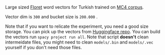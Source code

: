Large sized [Floret](https://github.com/explosion/floret) word vectors for Turkish trained on [MC4 corpus](https://arxiv.org/abs/1910.10683).

Vector dim is `300` and bucket size is `200.000` .

Note that if you want to relicate the experiment, you need a good size storage. You can pick up the vectors from [Huggingface repo](https://huggingface.co/turkish-nlp-suite/tr_vectors_web_lg).
You can build the vectors run `spacy project run all`. Note that script **doesn't** clean intermeidate files, you might need to clean `models/.bin` and `models/.vec` yourself if you don't
need those files.
